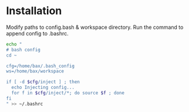 # Installation

Modify paths to config.bash & workspace directory.
Run the command to append config to .bashrc.

```bash
echo "
# bash config
cd ~

cfg=/home/bax/.bash_config
ws=/home/bax/workspace

if [ -d $cfg/inject ] ; then
  echo Injecting config...
  for f in $cfg/inject/*; do source $f ; done
fi
" >> ~/.bashrc
```
